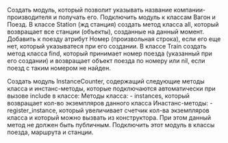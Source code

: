 Создать модуль, который позволит указывать название компании-производителя и получать его. Подключить модуль к классам Вагон и Поезд.
В классе Station (жд станция) создать метод класса all, который возвращает все станции (объекты), созданные на данный момент.
Добавить к поезду атрибут Номер (произвольная строка), если его еще нет, который указыватеся при его создании.
В классе Train создать метод класса find, который принимает номер поезда (указанный при его создании) и возвращает объект поезда по номеру или nil, если поезд с таким номером не найден.

Создать модуль InstanceCounter, содержащий следующие методы класса и инстанс-методы, которые подключаются автоматически при вызове include в классе:
Методы класса:
       - instances, который возвращает кол-во экземпляров данного класса
Инастанс-методы:
       - register_instance, который увеличивает счетчик кол-ва экземпляров класса и который можно вызвать из конструктора. При этом данный метод не должен быть публичным.
Подключить этот модуль в классы поезда, маршрута и станции.
